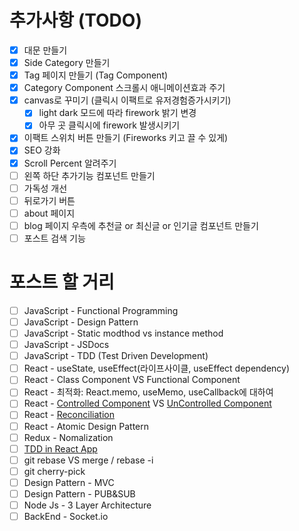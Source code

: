# 추가사항 (TODO)

- [x] 대문 만들기
- [x] Side Category 만들기
- [x] Tag 페이지 만들기 (Tag Component)
- [x] Category Component 스크롤시 애니메이션효과 주기
- [x] canvas로 꾸미기 (클릭시 이팩트로 유저경험증가시키기)
  - [x] light dark 모드에 따라 firework 밝기 변경
  - [x] 아무 곳 클릭시에 firework 발생시키기
- [x] 이팩트 스위치 버튼 만들기 (Fireworks 키고 끌 수 있게)
- [x] SEO 강화
- [x] Scroll Percent 알려주기
- [ ] 왼쪽 하단 추가기능 컴포넌트 만들기
- [ ] 가독성 개선
- [ ] 뒤로가기 버튼
- [ ] about 페이지
- [ ] blog 페이지 우측에 추천글 or 최신글 or 인기글 컴포넌트 만들기
- [ ] 포스트 검색 기능

# 포스트 할 거리

- [ ] JavaScript - Functional Programming
- [ ] JavaScript - Design Pattern
- [ ] JavaScript - Static modthod vs instance method
- [ ] JavaScript - JSDocs
- [ ] JavaScript - TDD (Test Driven Development)
- [ ] React - useState, useEffect(라이프사이클, useEffect dependency)
- [ ] React - Class Component VS Functional Component
- [ ] React - 최적화: React.memo, useMemo, useCallback에 대하여
- [ ] React - [Controlled Component](https://ko.reactjs.org/docs/forms.html#controlled-components) VS [UnControlled Component](https://ko.reactjs.org/docs/uncontrolled-components.html)
- [ ] React - [Reconciliation](https://ko.reactjs.org/docs/reconciliation.html)
- [ ] React - Atomic Design Pattern
- [ ] Redux - Nomalization
- [ ] [TDD in React App](https://jestjs.io/docs/en/tutorial-react)
- [ ] git rebase VS merge / rebase -i
- [ ] git cherry-pick
- [ ] Design Pattern - MVC
- [ ] Design Pattern - PUB&SUB
- [ ] Node Js - 3 Layer Architecture
- [ ] BackEnd - Socket.io
